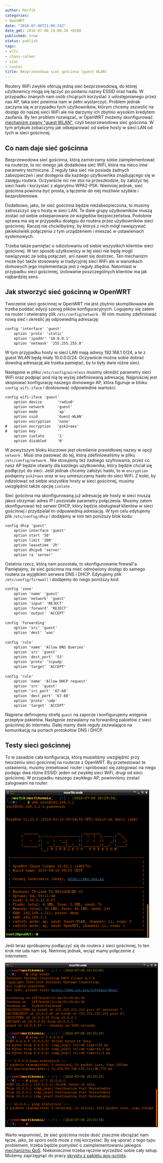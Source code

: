 ```yaml
---
author: Morfik
categories:
- OpenWRT
date: "2016-07-06T21:00:34Z"
date_gmt: 2016-07-06 19:00:34 +0200
published: true
status: publish
tags:
- wifi
- chaos-calmer
- sieć
- router
title: Bezprzewodowa sieć gościnna (guest WLAN)
---
```


Routery WiFi zwykle oferują jedną sieć bezprzewodową, do której użytkownicy mogą się łączyć po
podaniu nazwy ESSID oraz hasła. W przypadku znanych nam osób chcących korzystać z udostępnianego
przez nas AP, taka sieć powinna nam w pełni wystarczyć. Problem jednak zaczyna się w przypadku tych
użytkowników, którym chcemy zezwolić na dostęp do naszej sieci WiFi ale nie darzymy ich zbytnio
wysokim kredytem zaufania. By ten problem rozwiązać, w OpenWRT możemy skonfigurować [mechanizm zwany
"guest WLAN"](https://wiki.openwrt.org/doc/recipes/guest-wlan), czyli bezprzewodowa sieć gościnna. W
tym artykule zobaczymy jak odseparować od siebie hosty w sieci LAN od tych w sieci gościnnej.

<!--more-->
## Co nam daje sieć gościnna

Bezprzewodowa sieć gościnna, którą zamierzamy sobie zaimplementować na routerze, to nic innego jak
dodatkowa sieć WiFi, która ma nieco inne parametry techniczne. Z reguły taka sieć nie posiada
żadnych zabezpieczeń i jest dostępna dla każdego użytkownika znajdującego się w zasięgu routera.
Oczywiście nic nie stoi na przeszkodzie, by założyć tej sieci hasło i korzystać z algorytmu
WPA2-PSK. Niemniej jednak, sieć gościnna powinna być prosta, a łączenie do niej możliwie szybkie i
bezproblemowe.

Dodatkowo, jako, że sieć gościnna będzie niezabezpieczona, to musimy zatroszczyć się o hosty w sieci
LAN. Te dwie grupy użytkowników muszą zostać od siebie odseparowane ze względów bezpieczeństwa.
Podobnie sprawa ma się w przypadku dostępu do routera przez użytkowników sieci gościnnej. Raczej nie
chcielibyśmy, by któryś z nich mógł nawiązywać jakiekolwiek połączenia z tym urządzeniem i mieszać w
ustawieniach systemowych.

Trzeba także pamiętać o odizolowaniu od siebie wszystkich klientów sieci gościnnej. W ten sposób
użytkownicy w tej sieci nie będą mogli nawiązywać ze sobą połączeń, ani nawet się dostrzec. Ten
mechanizm może być także stosowany w tradycyjnej sieci WiFi ale w warunkach domowych jego
implementacja jest z reguły zbędna. Natomiast w przypadku sieci gościnnej, izolowanie poszczególnych
klientów ma jak najbardziej sens.

## Jak stworzyć sieć gościnną w OpenWRT

Tworzenie sieci gościnnej w OpenWRT nie jest zbytnio skomplikowane ale trzeba poddać edycji szereg
plików konfiguracyjnych. Logujemy się zatem na router i otwieramy plik `/etc/config/network` . W nim
musimy zdefiniować nową sieć i określić jej odpowiednią adresację:

    config 'interface' 'guest'
        option 'proto' 'static'
        option 'ipaddr' '10.0.0.1'
        option 'netmask' '255.255.255.0'

W tym przypadku hosty w sieci LAN mają adresy 192.168.1.0/24, a te z guest WLAN będą miały
10.0.0.0/24. Oczywiście można sobie dobrać dowolną adresację ale trzeba pamiętać, by to były dwie
różne sieci.

Następnie w pliku `/etc/config/wireless` musimy określić parametry sieci WiFi oraz podpiąć pod nią
tę wyżej zdefiniowaną adresację. Najprościej jest skopiować konfigurację naszego domowego AP, która
figuruje w bloku `config wifi-iface` i dostosować odpowiednie wartości:

    config wifi-iface 'guest'
        option device       'radio0'
        option network      'guest'
        option mode         'ap'
        option ssid         'Guest-WLAN'
        option encryption   'none'
    #   option encryption   'psk2+aes'
    #   option key          ''
        option isolate      '1'
        option disabled     '0'

W powyższym bloku kluczowe jest określenie prawidłowej nazwy w opcji `network` . Musi ona pasować do
tej, którą zdefiniowaliśmy w pliku `/etc/config/network` . Nie stosujemy też żadnego szyfrowania,
przez co nasz AP będzie otwarty dla każdego użytkownika, który będzie chciał się podłączyć do sieci.
Jeśli jednak chcemy założyć hasło, to w `encryption` podajemy `psk2+aes` oraz w `key` umieszczamy
hasło do sieci WiFi. Z kolei, by odizolować od siebie wszystkie hosty w sieci gościnnej, musimy
uwzględnić także opcjię `isolate` .

Sieć gościnna ma skonfigurowaną już adresację ale hosty w sieci muszą jakoś otrzymać adres IP i
pozostałe parametry połączenia. Musimy zatem skonfigurować też serwer DHCP, który będzie obsługiwał
klientów w sieci gościnnej i przydzielał im odpowiednią adresację. W tym celu edytujemy plik
`/etc/config/dhcp` i dodajemy w nim ten poniższy blok kodu:

    config dhcp 'guest'
        option interface 'guest'
        option start '50'
        option limit '200'
        option leasetime '2h'
        option dhcpv6 'server'
        option ra 'server'

Ostatnia rzecz, którą nam pozostała, to skonfigurowanie firewall'a. Pamiętajmy, że sieć gościnna ma
mieć odmówiony dostęp do samego routera za wyjątkiem serwera DNS i DHCP. Edytujemy plik `
/etc/config/firewall` i dodajemy do niego poniższy kod:

    config 'zone'
        option 'name' 'guest'
        option 'network' 'guest'
        option 'input' 'REJECT'
        option 'forward' 'REJECT'
        option 'output' 'ACCEPT'

    config 'forwarding'
        option 'src' 'guest'
        option 'dest' 'wan'

    config 'rule'
        option 'name' 'Allow DNS Queries'
        option 'src' 'guest'
        option 'dest_port' '53'
        option 'proto' 'tcpudp'
        option 'target' 'ACCEPT'

    config 'rule'
        option 'name' 'Allow DHCP request'
        option 'src' 'guest'
        option 'src_port' '67-68'
        option 'dest_port' '67-68'
        option 'proto' 'udp'
        option 'target' 'ACCEPT'

Najpierw definiujemy strefę `guest` na zaporze i konfigurujemy wstępnie przepływ pakietów. Następnie
zezwalamy na forwarding pakietów z sieci gościnnej do internetu. Dalej mamy dwie reguły zezwalające
na komunikację na portach protokołów DNS i DHCP.

## Testy sieci gościnnej

To w zasadzie cała konfiguracja, którą musieliśmy uwzględnić przy tworzeniu sieci gościnnej na
routerze z OpenWRT. By przetestować te ustawienia, musimy zresetować router i spróbować się
zalogować na niego podając dwa różne ESSID: jeden od zwykłej sieci WiFi, drugi od sieci gościnnej.
W przypadku naszego zwykłego AP, powinniśmy zostać zalogowani na router:

![](/img/2016/07/1.openwr-guest-network-wlan-siec-goscinna.png#big)

Jeśli teraz spróbujemy podłączyć się do routera z sieci gościnnej, to ten krok nie uda nam się.
Niemniej jednak, wciąż mamy połączenie z internetem:

![](/img/2016/07/2.openwr-guest-network-wlan-siec-goscinna.png#big)

Warto wspomnieć, że sieć gościnna może dość znacznie obciążać nam łącze, jako, że sporo osób może z
niej korzystać. By się uporać z tego typu problemem, trzeba będzie pomyśleć o zaimplementowaniu
jakiegoś [mechanizmu QoS](/post/quality-service-qos-w-openwrt/). Niekoniecznie
trzeba ręcznie wyrzeźbić sobie cały setup. Możemy zaprzęgnąć do pracy [skrypty z pakietu
qos-scripts](/post/ksztaltowanie-ruchu-qos-scripts-openwrt/).
